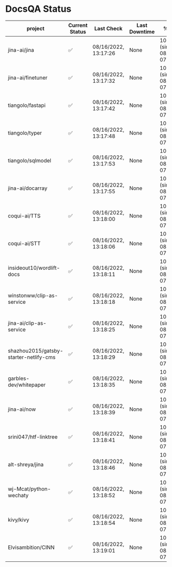 # DocsQA Status

|               project                |Current Status|     Last Check     |Last Downtime|              % Uptime              |
|--------------------------------------|--------------|--------------------|-------------|------------------------------------|
|jina-ai/jina                          |✅            |08/16/2022, 13:17:26|None         |100.000 (since 08/15/2022, 07:09:42)|
|jina-ai/finetuner                     |✅            |08/16/2022, 13:17:32|None         |100.000 (since 08/15/2022, 07:09:42)|
|tiangolo/fastapi                      |✅            |08/16/2022, 13:17:42|None         |100.000 (since 08/15/2022, 07:09:42)|
|tiangolo/typer                        |✅            |08/16/2022, 13:17:48|None         |100.000 (since 08/15/2022, 07:09:42)|
|tiangolo/sqlmodel                     |✅            |08/16/2022, 13:17:53|None         |100.000 (since 08/15/2022, 07:09:42)|
|jina-ai/docarray                      |✅            |08/16/2022, 13:17:55|None         |100.000 (since 08/15/2022, 07:09:42)|
|coqui-ai/TTS                          |✅            |08/16/2022, 13:18:00|None         |100.000 (since 08/15/2022, 07:09:42)|
|coqui-ai/STT                          |✅            |08/16/2022, 13:18:06|None         |100.000 (since 08/15/2022, 07:09:42)|
|insideout10/wordlift-docs             |✅            |08/16/2022, 13:18:11|None         |100.000 (since 08/15/2022, 07:09:42)|
|winstonww/clip-as-service             |✅            |08/16/2022, 13:18:18|None         |100.000 (since 08/15/2022, 07:09:42)|
|jina-ai/clip-as-service               |✅            |08/16/2022, 13:18:25|None         |100.000 (since 08/15/2022, 07:09:42)|
|shazhou2015/gatsby-starter-netlify-cms|✅            |08/16/2022, 13:18:29|None         |100.000 (since 08/15/2022, 07:09:42)|
|garbles-dev/whitepaper                |✅            |08/16/2022, 13:18:35|None         |100.000 (since 08/15/2022, 07:09:42)|
|jina-ai/now                           |✅            |08/16/2022, 13:18:39|None         |100.000 (since 08/15/2022, 07:09:42)|
|srini047/htf-linktree                 |✅            |08/16/2022, 13:18:41|None         |100.000 (since 08/15/2022, 07:09:42)|
|alt-shreya/jina                       |✅            |08/16/2022, 13:18:46|None         |100.000 (since 08/15/2022, 07:09:42)|
|wj-Mcat/python-wechaty                |✅            |08/16/2022, 13:18:52|None         |100.000 (since 08/15/2022, 07:09:42)|
|kivy/kivy                             |✅            |08/16/2022, 13:18:54|None         |100.000 (since 08/15/2022, 07:09:42)|
|Elvisambition/CINN                    |✅            |08/16/2022, 13:19:01|None         |100.000 (since 08/15/2022, 07:09:42)|
